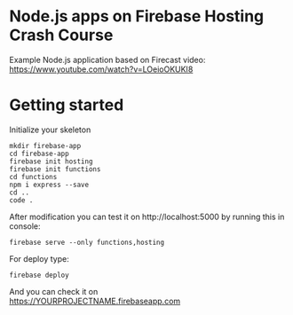 # Node.js apps on Firebase Hosting Crash Course

Example Node.js application based on Firecast video: https://www.youtube.com/watch?v=LOeioOKUKI8

# Getting started

Initialize your skeleton
```
mkdir firebase-app
cd firebase-app
firebase init hosting
firebase init functions
cd functions
npm i express --save
cd ..
code .
```

After modification you can test it on http://localhost:5000 by running this in console:
```
firebase serve --only functions,hosting
```

For deploy type:
```
firebase deploy
```

And you can check it on \
https://YOURPROJECTNAME.firebaseapp.com